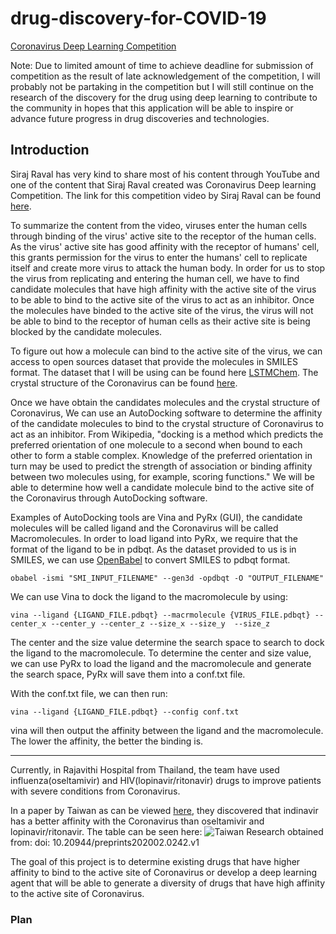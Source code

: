 # drug-discovery-for-COVID-19

[Coronavirus Deep Learning Competition](https://www.sage-health.org/)

Note: Due to limited amount of time to achieve deadline for submission of competition as the result of late acknowledgement of the competition, I will probably not be partaking in the competition but I will still continue on the research of the discovery for the drug using deep learning to contribute to the community in hopes that this application will be able to inspire or advance future progress in drug discoveries and technologies.

## Introduction
Siraj Raval has very kind to share most of his content through YouTube and one of the content that Siraj Raval created was Coronavirus Deep learning Competition. The link for this competition video by Siraj Raval can be found [here](https://www.youtube.com/watch?v=1LJgkovowgA). 

To summarize the content from the video, viruses enter the human cells through binding of the virus' active site to the receptor of the human cells. As the virus' active site has good affinity with the receptor of humans' cell, this grants permission for the virus to enter the humans' cell to replicate itself and create more virus to attack the human body. In order for us to stop the virus from replicating and entering the human cell, we have to find candidate molecules that have high affinity with the active site of the virus to be able to bind to the active site of the virus to act as an inhibitor. Once the molecules have binded to the active site of the virus, the virus will not be able to bind to the receptor of human cells as their active site is being blocked by the candidate molecules.

To figure out how a molecule can bind to the active site of the virus, we can access to open sources dataset that provide the molecules in SMILES format. The dataset that I will be using can be found here [LSTMChem](https://github.com/topazape/LSTM_Chem/blob/master/datasets/dataset_cleansed.smi). The crystal structure of the Coronavirus can be found [here](https://www.wwpdb.org/pdb?id=pdb_00006lu7).

Once we have obtain the candidates molecules and the crystal structure of Coronavirus, We can use an AutoDocking software to determine the affinity of the candidate molecules to bind to the crystal structure of Coronavirus to act as an inhibitor. 
From Wikipedia, "docking is a method which predicts the preferred orientation of one molecule to a second when bound to each other to form a stable complex. Knowledge of the preferred orientation in turn may be used to predict the strength of association or binding affinity between two molecules using, for example, scoring functions." We will be able to determine how well a candidate molecule bind to the active site of the Coronavirus through AutoDocking software.

Examples of AutoDocking tools are Vina and PyRx (GUI), the candidate molecules will be called ligand and the Coronavirus will be called Macromolecules. In order to load ligand into PyRx, we require that the format of the ligand to be in pdbqt. As the dataset provided to us is in SMILES, we can use [OpenBabel](http://openbabel.org/wiki/Main_Page) to convert SMILES to pdbqt format.

```obabel -ismi "SMI_INPUT_FILENAME" --gen3d -opdbqt -O "OUTPUT_FILENAME" ```

We can use Vina to dock the ligand to the macromolecule by using:

``` vina --ligand {LIGAND_FILE.pdbqt} --macrmolecule {VIRUS_FILE.pdbqt} --center_x --center_y --center_z --size_x --size_y  --size_z ```

The center and the size value determine the search space to search to dock the ligand to the macromolecule.
To determine the center and size value, we can use PyRx to load the ligand and the macromolecule and generate the search space, PyRx will save them into a conf.txt file. 

With the conf.txt file, we can then run:

``` vina --ligand {LIGAND_FILE.pdbqt} --config conf.txt ```

vina will then output the affinity between the ligand and the macromolecule. The lower the affinity, the better the binding is.

<hr />

Currently, in Rajavithi Hospital from Thailand, the team have used influenza(oseltamivir) and HIV(lopinavir/ritonavir) drugs to improve patients with severe conditions from Coronavirus. 

In a paper by Taiwan as can be viewed [here](https://www.preprints.org/manuscript/202002.0242/v1/download), they discovered that indinavir has a better affinity with the Coronavirus than oseltamivir and lopinavir/ritonavir. The table can be seen here:
![Taiwan Research](https://github.com/darylfung96/drug-discovery-for-COVID-19/raw/master/image/taiwan%20research.png)
obtained from: doi: 10.20944/preprints202002.0242.v1


The goal of this project is to determine existing drugs that have higher affinity to bind to the active site of Coronavirus or develop a deep learning agent that will be able to generate a diversity of drugs that have high affinity to the active site of Coronavirus. 

### Plan

